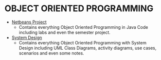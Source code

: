 # OBJECT ORIENTED PROGRAMMING

* <a href="https://github.com/olivernjeru/apt/tree/main/apt3040/NetBeansProjects">Netbeans Project</a>
    * Contains everything Object Oriented Programming in Java Code including labs and even the semester project.
* <a href="https://github.com/olivernjeru/apt/tree/main/apt3040/System%20Design">System Design</a>
    * Contains everything Object Oriented Programming with System Design including UML Class Diagrams, activity diagrams, use cases, scenarios and even some notes.